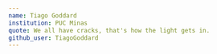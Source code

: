 ```yaml
---
name: Tiago Goddard
institution: PUC Minas
quote: We all have cracks, that's how the light gets in.
github_user: TiagoGoddard
---
```

